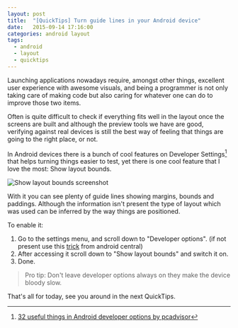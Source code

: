 ```yaml
---
layout: post
title:  "[QuickTips] Turn guide lines in your Android device"
date:   2015-09-14 17:16:00
categories: android layout
tags:
  - android
  - layout
  - quicktips
---
```


Launching applications nowadays require, amongst other things, excellent user experience with awesome visuals, and being a programmer is not only taking care of making code but also caring for whatever one can do to improve those two items.

Often is quite difficult to check if everything fits well in the layout once the screens are built and although the preview tools we have are good, verifying against real devices is still the best way of feeling that things are going to the right place, or not.

In Android devices there is a bunch of cool features on Developer Settings[^1] that helps turning things easier to test, yet there is one cool feature that I love the most: Show layout bounds.

![Show layout bounds screenshot](https://drive.google.com/file/d/0B-QicWV_5Vyxa1ZJYjFiR0pGSW8/view?usp=sharing)

With it you can see plenty of guide lines showing margins, bounds and paddings. Although the information isn't present the type of layout which was used can be inferred by the way things are positioned.

To enable it:
1. Go to the settings menu, and scroll down to "Developer options". (if not present use this [trick](http://www.androidcentral.com/how-enable-developer-settings-android-42) from android central)
2. After accessing it scroll down to "Show layout bounds" and switch it on.
3. Done.

> Pro tip: Don't leave developer options always on they make the device bloody slow.

That's all for today, see you around in the next QuickTips.

[^1]:[32 useful things in Android developer options by pcadvisor](http://www.pcadvisor.co.uk/how-to/google-android/32-useful-things-you-can-do-in-android-developer-options-3590299/)
